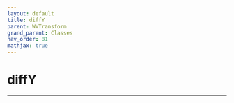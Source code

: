 ```yaml
---
layout: default
title: diffY
parent: WVTransform
grand_parent: Classes
nav_order: 81
mathjax: true
---
```


#  diffY




---

